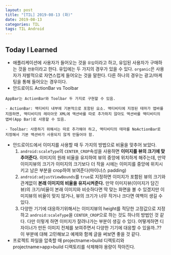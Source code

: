 ```yaml
---
layout: post
title: "[TIL] 2019-08-13 (화)"
date: 2019-08-13
categories: TIL
tags: TIL Android
---
```


## Today I Learned
- 애플리케이션에 사용자가 들어오는 것을 `유입`이라고 하고, 유입된 사용자가 구매하는 것을 `전환`이라고 한다. 유입에는 두 가지의 경우가 있을 수 있다. `organic`은 사용자가 자발적으로 자연스럽게 들어오는 것을 말한다. 다른 하나의 경우는 광고/마케팅을 통해 들어오는 경우이다. 
- 안드로이드 ActionBar vs Toolbar

```
AppBar는 ActionBar와 Toolbar 두 가지로 구현할 수 있음.

- ActionBar: 액티비티 내부에 기본적으로 포함된 요소. 액티비티에 지정된 테마가 앱바를 지원하면, 액티비티의 레이아웃 XML에 액션바를 따로 추가하지 않아도 액션바를 액티비티의 앱바(App Bar)로 사용할 수 있음.

- Toolbar: 사용하기 위해서는 따로 추가해야 하고, 액티비티의 테마를 NoActionBar로 지정해서 기본 액션바가 사용되지 않게 만들어야 함. 
```

- 안드로이드에서 이미지를 사용할 때 두 가지의 방법으로 비율을 맞추어 보았다.
    1) `android:scaleType`의 `CENTER_CROP`속성을 사용하면 **이미지를 뷰의 크기에 맞추어준다.** 이미지의 원래 비율을 유지하여 뷰의 중앙에 위치하게 해주는데, 만약 이미지뷰의 크기가 이미지의 크기보다 더 작을 시에는 이미지를 중앙에 위치시키고 남은 부분을 crop하여 보여준다(마이너스 padding)
    2) `android:adjustViewBounds`를 `true`로 지정하면 이미지가 포함된 뷰의 크기와 관계없이 **본래 이미지의 비율을 유지시켜준다.** 만약 이미지뷰(이미지가 담긴 뷰)의 크기/비율이 본래 이미지와 비슷하다면 딱 맞는 화면을 볼 수 있겠지만 이미지뷰의 비율이 맞지 않거나, 뷰의 크기가 너무 작거나 크다면 여백이 생길 수 있다. 
    3) 다양한 기기에 대응하기위해서는 이미지뷰의 height를 적당한 고정값으로 지정하고 `android:scaleType`을 `CENTER_CROP`으로 하는 것도 하나의 방법인 것 같다. 다만 이렇게 하면 이미지가 잘려나가는 부분이 생길 수 있다. 어떻게하면 디자이너가 만든 이미지 전체를 보여주면서 다양한 기기에 대응할 수 있을까..?? 이 부분에 대해 고민해보고 예제와 함께 글을 써보면 좋을 것 같다. 
- 프로젝트 파일을 압축할 때 projectname>build 디렉토리와 projectname>app>build 디렉토리를 삭제해야 용량이 작아진다. 